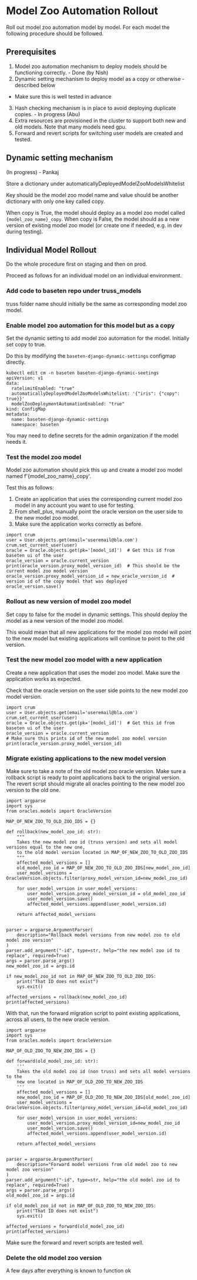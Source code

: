 # Model Zoo Automation Rollout

Roll out model zoo automation model by model. For each model the following
procedure should be followed.

## Prerequisites

1. Model zoo automation mechanism to deploy models should be functioning
   correctly. - Done (by Nish)
2. Dynamic setting mechanism to deploy model as a copy or otherwise - described
   below

  - Make sure this is well tested in advance

3. Hash checking mechanism is in place to avoid deploying duplicate copies. - In
   progress (Abu)
4. Extra resources are provisioned in the cluster to support both new and old
   models. Note that many models need gpu.
5. Forward and revert scripts for switching user models are created and tested.

## Dynamic setting mechanism

(In progress) - Pankaj

Store a dictionary under automaticallyDeployedModelZooModelsWhitelist

Key should be the model zoo model name and value should be another dictionary
with only one key called copy.

When copy is True, the model should deploy as a model zoo model called
`{model_zoo_name}_copy`. When copy is False, the model should as a new version
of existing model zoo model (or create one if needed, e.g. in dev during
testing).

## Individual Model Rollout

Do the whole procedure first on staging and then on prod.

Proceed as follows for an individual model on an individual environment.

### Add code to baseten repo under truss_models

truss folder name should initially be the same as corresponding model zoo model.

### Enable model zoo automation for this model but as a copy

Set the dynamic setting to add model zoo automation for the model. Initially set
copy to true.

Do this by modifying the `baseten-django-dynamic-settings` configmap directly.

```
kubectl edit cm -n baseten baseten-django-dynamic-seetings
apiVersion: v1
data:
  ratelimitEnabled: "true"
  automaticallyDeployedModelZooModelsWhitelist: '{"iris": {"copy": true}}'
  modelZooDeploymentAutomationEnabled: "true"
kind: ConfigMap
metadata:
  name: baseten-django-dynamic-settings
  namespace: baseten
```

You may need to define secrets for the admin organization if the model needs it.

### Test the model zoo model

Model zoo automation should pick this up and create a model zoo model named
f'{model_zoo_name}_copy'.

Test this as follows:

1. Create an application that uses the corresponding current model zoo model in
   any account you want to use for testing.
2. From shell_plus, manually point the oracle version on the user side to the
   new model zoo model.
3. Make sure the application works correctly as before.

```
import crum
user = User.objects.get(email='useremail@bla.com')
crum.set_current_user(user)
oracle = Oracle.objects.get(pk='[model_id]')  # Get this id from baseten ui of the user
oracle_version = oracle.current_version
print(oracle_version.proxy_model_version_id)  # This should be the current model zoo model version 
oracle_version.proxy_model_version_id = new_oracle_version_id  # version id of the copy model that was deployed
oracle_version.save()
```

### Rollout as new version of model zoo model

Set copy to false for the model in dynamic settings. This should deploy the
model as a new version of the model zoo model.

This would mean that all new applications for the model zoo model will point to
the new model but existing applications will continue to point to the old
version.

### Test the new model zoo model with a new application

Create a new application that uses the model zoo model. Make sure the
application works as expected.

Check that the oracle version on the user side points to the new model zoo model
version.

```
import crum
user = User.objects.get(email='useremail@bla.com')
crum.set_current_user(user)
oracle = Oracle.objects.get(pk='[model_id]')  # Get this id from baseten ui of the user
oracle_version = oracle.current_version
# Make sure this prints id of the new model zoo model version
print(oracle_version.proxy_model_version_id)
```

### Migrate existing applications to the new model version

Make sure to take a note of the old model zoo oracle version. Make sure a
rollback script is ready to point applications back to the original version. The
revert script should migrate all oracles pointing to the new model zoo version
to the old one.

```
import argparse
import sys
from oracles.models import OracleVersion 

MAP_OF_NEW_ZOO_TO_OLD_ZOO_IDS = {}

def rollback(new_model_zoo_id: str):
    """
    Takes the new model zoo id (truss version) and sets all model versions equal to the new one,
    to the old model version located in MAP_OF_NEW_ZOO_TO_OLD_ZOO_IDS
    """
    affected_model_versions = []
    old_model_zoo_id = MAP_OF_NEW_ZOO_TO_OLD_ZOO_IDS[new_model_zoo_id]
    user_model_versions = OracleVersion.objects.filter(proxy_model_version_id=new_model_zoo_id)

    for user_model_version in user_model_versions:
        user_model_version.proxy_model_version_id = old_model_zoo_id
        user_model_version.save()
        affected_model_versions.append(user_model_version.id)

    return affected_model_versions


parser = argparse.ArgumentParser(
    description="Rollback model versions from new model zoo to old model zoo version"
)
parser.add_argument("-id", type=str, help="the new model zoo id to replace", required=True)
args = parser.parse_args()
new_model_zoo_id = args.id

if new_model_zoo_id not in MAP_OF_NEW_ZOO_TO_OLD_ZOO_IDS:
    print("That ID does not exist")
    sys.exit()

affected_versions = rollback(new_model_zoo_id)
print(affected_versions)

```

With that, run the forward migration script to point existing applications,
across all users, to the new oracle version.

```
import argparse
import sys
from oracles.models import OracleVersion

MAP_OF_OLD_ZOO_TO_NEW_ZOO_IDS = {}

def forward(old_model_zoo_id: str):
    '''
    Takes the old model zoo id (non truss) and sets all model versions to the 
    new one located in MAP_OF_OLD_ZOO_TO_NEW_ZOO_IDS
    '''
    affected_model_versions = []
    new_model_zoo_id = MAP_OF_OLD_ZOO_TO_NEW_ZOO_IDS[old_model_zoo_id]
    user_model_versions = OracleVersion.objects.filter(proxy_model_version_id=old_model_zoo_id)

    for user_model_version in user_model_versions:
        user_model_version.proxy_model_version_id=new_model_zoo_id
        user_model_version.save()
        affected_model_versions.append(user_model_version.id)
    
    return affected_model_versions


parser = argparse.ArgumentParser(
    description="Forward model versions from old model zoo to new model zoo version"
)
parser.add_argument("-id", type=str, help="the old model zoo id to replace", required=True)
args = parser.parse_args()
old_model_zoo_id = args.id

if old_model_zoo_id not in MAP_OF_OLD_ZOO_TO_NEW_ZOO_IDS:
    print("That ID does not exist")
    sys.exit()

affected_versions = forward(old_model_zoo_id)
print(affected_versions)

```


Make sure the forward and revert scripts are tested well.

### Delete the old model zoo version

A few days after everything is known to function ok
